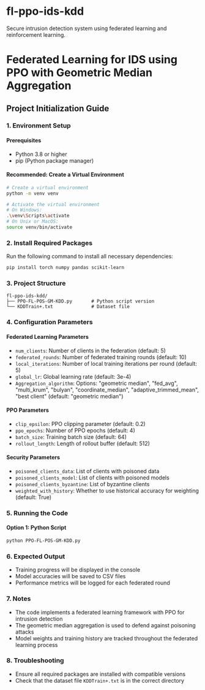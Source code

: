 # fl-ppo-ids-kdd
Secure intrusion detection system using federated learning and reinforcement learning.

# Federated Learning for IDS using PPO with Geometric Median Aggregation

## Project Initialization Guide

### 1. Environment Setup

#### Prerequisites
- Python 3.8 or higher
- pip (Python package manager)

#### Recommended: Create a Virtual Environment
```bash
# Create a virtual environment
python -m venv venv

# Activate the virtual environment
# On Windows:
.\venv\Scripts\activate
# On Unix or MacOS:
source venv/bin/activate
```

### 2. Install Required Packages
Run the following command to install all necessary dependencies:

```bash
pip install torch numpy pandas scikit-learn
```

### 3. Project Structure
```
fl-ppo-ids-kdd/
├── PPO-FL-POS-GM-KDD.py       # Python script version
└── KDDTrain+.txt              # Dataset file
```

### 4. Configuration Parameters

#### Federated Learning Parameters
- `num_clients`: Number of clients in the federation (default: 5)
- `federated_rounds`: Number of federated training rounds (default: 10)
- `local_iterations`: Number of local training iterations per round (default: 5)
- `global_lr`: Global learning rate (default: 3e-4)
- `Aggregation_algorithm`: Options: "geometric median", "fed_avg", "multi_krum", "bulyan", "coordinate_median", "adaptive_trimmed_mean", "best client" (default: "geometric median")

#### PPO Parameters
- `clip_epsilon`: PPO clipping parameter (default: 0.2)
- `ppo_epochs`: Number of PPO epochs (default: 4)
- `batch_size`: Training batch size (default: 64)
- `rollout_length`: Length of rollout buffer (default: 512)

#### Security Parameters
- `poisoned_clients_data`: List of clients with poisoned data
- `poisoned_clients_model`: List of clients with poisoned models
- `poisoned_clients_byzantine`: List of byzantine clients
- `weighted_with_history`: Whether to use historical accuracy for weighting (default: True)

### 5. Running the Code

#### Option 1: Python Script
```bash
python PPO-FL-POS-GM-KDD.py
```

### 6. Expected Output
- Training progress will be displayed in the console
- Model accuracies will be saved to CSV files
- Performance metrics will be logged for each federated round

### 7. Notes
- The code implements a federated learning framework with PPO for intrusion detection
- The geometric median aggregation is used to defend against poisoning attacks
- Model weights and training history are tracked throughout the federated learning process

### 8. Troubleshooting
- Ensure all required packages are installed with compatible versions
- Check that the dataset file `KDDTrain+.txt` is in the correct directory
